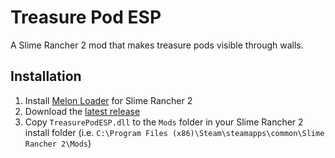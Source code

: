 # Treasure Pod ESP

A Slime Rancher 2 mod that makes treasure pods visible through walls.

## Installation

1. Install [Melon Loader](https://melonwiki.xyz/#/?id=automated-installation) for Slime Rancher 2
1. Download the [latest release](https://github.com/markekraus/SR2TreasurePodESP/releases)
1. Copy `TreasurePodESP.dll` to the `Mods` folder in your Slime Rancher 2 install folder (i.e. `C:\Program Files (x86)\Steam\steamapps\common\Slime Rancher 2\Mods`)
